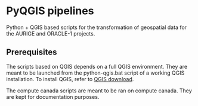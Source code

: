 # PyQGIS pipelines 

Python + QGIS based scripts for the transformation of geospatial data for the AURIGE and ORACLE-1 projects.

## Prerequisites

The scripts based on QGIS depends on a full QGIS environment. They are meant to be launched from the python-qgis.bat script of a working QGIS installation. To install QGIS, refer to [QGIS download](https://qgis.org/en/site/forusers/download.html).

The compute canada scripts are meant to be ran on compute canada. They are kept for documentation purposes.
